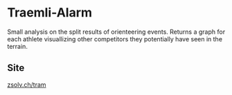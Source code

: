 # Traemli-Alarm

Small analysis on the split results of orienteering events.
Returns a graph for each athlete visuallizing other competitors they potentially have seen in the terrain.

## Site
[zsolv.ch/tram](https://zsolv.ch/tram)
